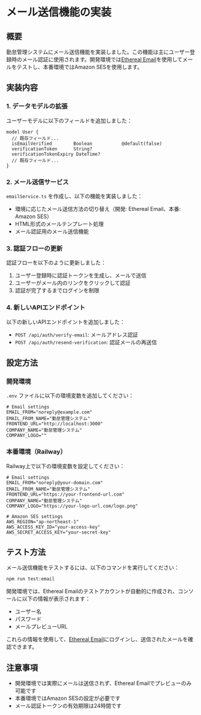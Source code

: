# メール送信機能の実装

## 概要

勤怠管理システムにメール送信機能を実装しました。この機能は主にユーザー登録時のメール認証に使用されます。開発環境では[Ethereal Email](https://ethereal.email/)を使用してメールをテストし、本番環境ではAmazon SESを使用します。

## 実装内容

### 1. データモデルの拡張

ユーザーモデルに以下のフィールドを追加しました：

```prisma
model User {
  // 既存フィールド...
  isEmailVerified        Boolean           @default(false)
  verificationToken      String?
  verificationTokenExpiry DateTime?
  // 既存フィールド...
}
```

### 2. メール送信サービス

`emailService.ts` を作成し、以下の機能を実装しました：

- 環境に応じたメール送信方法の切り替え（開発: Ethereal Email、本番: Amazon SES）
- HTML形式のメールテンプレート処理
- メール認証用のメール送信機能

### 3. 認証フローの更新

認証フローを以下のように更新しました：

1. ユーザー登録時に認証トークンを生成し、メールで送信
2. ユーザーがメール内のリンクをクリックして認証
3. 認証が完了するまでログインを制限

### 4. 新しいAPIエンドポイント

以下の新しいAPIエンドポイントを追加しました：

- `POST /api/auth/verify-email`: メールアドレス認証
- `POST /api/auth/resend-verification`: 認証メールの再送信

## 設定方法

### 開発環境

`.env` ファイルに以下の環境変数を追加してください：

```
# Email settings
EMAIL_FROM="noreply@example.com"
EMAIL_FROM_NAME="勤怠管理システム"
FRONTEND_URL="http://localhost:3000"
COMPANY_NAME="勤怠管理システム"
COMPANY_LOGO=""
```

### 本番環境（Railway）

Railway上で以下の環境変数を設定してください：

```
# Email settings
EMAIL_FROM="noreply@your-domain.com"
EMAIL_FROM_NAME="勤怠管理システム"
FRONTEND_URL="https://your-frontend-url.com"
COMPANY_NAME="勤怠管理システム"
COMPANY_LOGO="https://your-logo-url.com/logo.png"

# Amazon SES settings
AWS_REGION="ap-northeast-1"
AWS_ACCESS_KEY_ID="your-access-key"
AWS_SECRET_ACCESS_KEY="your-secret-key"
```

## テスト方法

メール送信機能をテストするには、以下のコマンドを実行してください：

```bash
npm run test:email
```

開発環境では、Ethereal Emailのテストアカウントが自動的に作成され、コンソールに以下の情報が表示されます：

- ユーザー名
- パスワード
- メールプレビューURL

これらの情報を使用して、[Ethereal Email](https://ethereal.email/login)にログインし、送信されたメールを確認できます。

## 注意事項

- 開発環境では実際にメールは送信されず、Ethereal Emailでプレビューのみ可能です
- 本番環境ではAmazon SESの設定が必要です
- メール認証トークンの有効期限は24時間です
